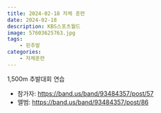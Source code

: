 ```yaml
---
title: 2024-02-18 자체 훈련
date: 2024-02-18
description: KBS스포츠월드
image: 57603625763.jpg
tags:
    - 핀추발
categories:
    - 자체훈련
---
```


1,500m 추발대회 연습

- 참가자: https://band.us/band/93484357/post/57
- 앨범: https://band.us/band/93484357/post/86